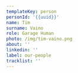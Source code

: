 ```yaml
---
templateKey: person
personId: '{{uuid}}'
name: Tim
surname: Vaino
role: Garage Human
photo: /img/tim-vaino.png
about: ''
linkedin: ''
label: our-people
tracklist: ''
---
```

